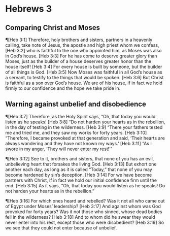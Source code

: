 # Hebrews 3

## Comparing Christ and Moses
¶[Heb 3:1] Therefore, holy brothers and sisters, partners in a heavenly calling, take note of Jesus, the apostle and high priest whom we confess,
[Heb 3:2] who is faithful to the one who appointed him, as Moses was also in God’s house.
[Heb 3:3] For he has come to deserve greater glory than Moses, just as the builder of a house deserves greater honor than the house itself!
[Heb 3:4] For every house is built by someone, but the builder of all things is God.
[Heb 3:5] Now Moses was faithful in all God’s house as a servant, to testify to the things that would be spoken.
[Heb 3:6] But Christ is faithful as a son over God’s house. We are of his house, if in fact we hold firmly to our confidence and the hope we take pride in.

## Warning against unbelief and disobedience
¶[Heb 3:7] Therefore, as the Holy Spirit says, “Oh, that today you would listen as he speaks!
[Heb 3:8] “Do not harden your hearts as in the rebellion, in the day of testing in the wilderness.
[Heb 3:9] “There your fathers tested me and tried me, and they saw my works for forty years.
[Heb 3:10] “Therefore, I became provoked at that generation and said, ‘Their hearts are always wandering and they have not known my ways.’
[Heb 3:11] “As I swore in my anger, ‘They will never enter my rest!’”

¶[Heb 3:12] See to it, brothers and sisters, that none of you has an evil, unbelieving heart that forsakes the living God.
[Heb 3:13] But exhort one another each day, as long as it is called “Today,” that none of you may become hardened by sin’s deception.
[Heb 3:14] For we have become partners with Christ, if in fact we hold our initial confidence firm until the end.
[Heb 3:15] As it says, “Oh, that today you would listen as he speaks! Do not harden your hearts as in the rebellion.”

¶[Heb 3:16] For which ones heard and rebelled? Was it not all who came out of Egypt under Moses’ leadership?
[Heb 3:17] And against whom was God provoked for forty years? Was it not those who sinned, whose dead bodies fell in the wilderness?
[Heb 3:18] And to whom did he swear they would never enter into his rest, except those who were disobedient?
[Heb 3:19] So we see that they could not enter because of unbelief.
